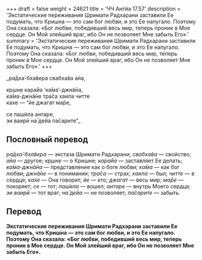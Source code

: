 +++
draft = false
weight = 24621
title = 'ЧЧ Антйа 17.57'
description = 'Экстатические переживания Шримати Радхарани заставили Ее подумать, что Кришна — это сам бог любви, и это Ее напугало. Поэтому Она сказала: «Бог любви, победивший весь мир, теперь проник в Мое сердце. Он Мой злейший враг, ибо Он не позволяет Мне забыть Его».'
summary = 'Экстатические переживания Шримати Радхарани заставили Ее подумать, что Кришна — это сам бог любви, и это Ее напугало. Поэтому Она сказала: «Бог любви, победивший весь мир, теперь проник в Мое сердце. Он Мой злейший враг, ибо Он не позволяет Мне забыть Его».'
+++

_ра̄дха̄-бха̄вера свабха̄ва а̄на,  
  
кр̣шн̣е кара̄йа ‘ка̄ма’-джн̃а̄на,  
ка̄ма-джн̃а̄не тра̄са хаила читте  
кахе — “йе джагат ма̄ре,  
  
се паш́ила антаре,  
эи ваирӣ на̄ дейа па̄сарите”_

## Пословный перевод

_ра̄дха̄_\-_бха̄вера_ — экстаза Шримати Радхарани; _свабха̄ва_ — свойство; _а̄на_ — другое; _кр̣шн̣е_ — о Кришне; _кара̄йа_ — заставляет Ее делать; _ка̄ма_\-_джн̃а̄на_ — представление как о боге любви; _ка̄ма_ — как бог любви; _джн̃а̄не_ — в понимании; _тра̄са_ — страх; _хаила_ — был; _читте_ — в сердце; _кахе_ — Она говорит; _йе_ — кто; _джагат_ — весь мир; _ма̄ре_ — покоряет; _се_ — тот; _паш́ила_ — вошел; _антаре_ — внутрь Моего сердца; _эи_ _ваирӣ_ — тот враг; _на̄_ _дейа_ — не позволяет; _па̄сарите_ — забыть.

## Перевод

**Экстатические переживания Шримати Радхарани заставили Ее подумать, что Кришна — это сам бог любви, и это Ее напугало. Поэтому Она сказала: «Бог любви, победивший весь мир, теперь проник в Мое сердце. Он Мой злейший враг, ибо Он не позволяет Мне забыть Его».**
